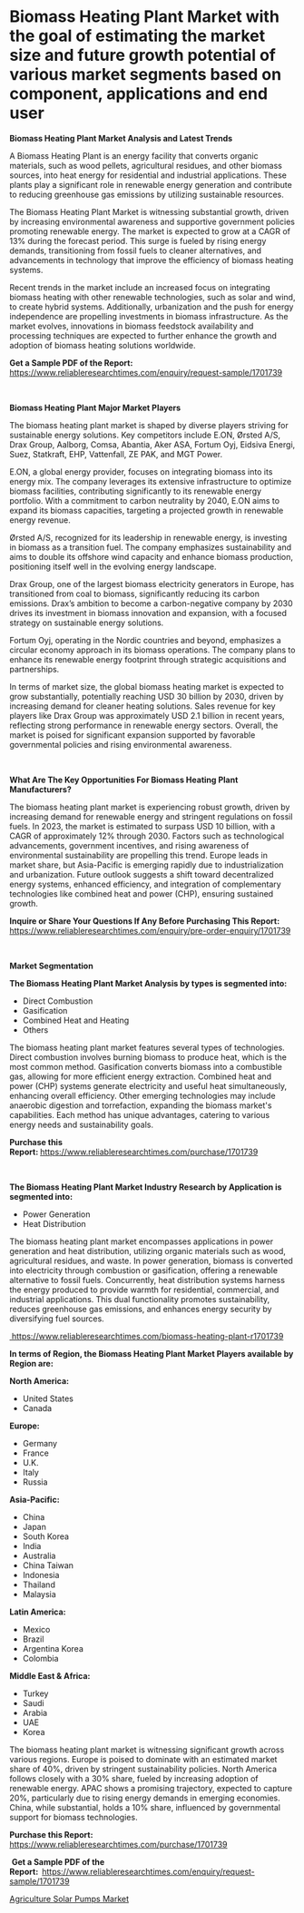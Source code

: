 <p><h1>Biomass Heating Plant Market with the goal of estimating the market size and future growth potential of various market segments based on component, applications and end user</h1></p><p><strong>Biomass Heating Plant Market Analysis and Latest Trends</strong></p>
<p><p>A Biomass Heating Plant is an energy facility that converts organic materials, such as wood pellets, agricultural residues, and other biomass sources, into heat energy for residential and industrial applications. These plants play a significant role in renewable energy generation and contribute to reducing greenhouse gas emissions by utilizing sustainable resources.</p><p>The Biomass Heating Plant Market is witnessing substantial growth, driven by increasing environmental awareness and supportive government policies promoting renewable energy. The market is expected to grow at a CAGR of 13% during the forecast period. This surge is fueled by rising energy demands, transitioning from fossil fuels to cleaner alternatives, and advancements in technology that improve the efficiency of biomass heating systems.</p><p>Recent trends in the market include an increased focus on integrating biomass heating with other renewable technologies, such as solar and wind, to create hybrid systems. Additionally, urbanization and the push for energy independence are propelling investments in biomass infrastructure. As the market evolves, innovations in biomass feedstock availability and processing techniques are expected to further enhance the growth and adoption of biomass heating solutions worldwide.</p></p>
<p><strong>Get a Sample PDF of the Report:&nbsp;</strong> <a href="https://www.reliableresearchtimes.com/enquiry/request-sample/1701739?utm_campaign=2181&utm_medium=2&utm_source=Github&utm_content=ia&utm_term=13022025&utm_id=biomass-heating-plant">https://www.reliableresearchtimes.com/enquiry/request-sample/1701739</a></p>
<p>&nbsp;</p>
<p><strong>Biomass Heating Plant Major Market Players</strong></p>
<p><p>The biomass heating plant market is shaped by diverse players striving for sustainable energy solutions. Key competitors include E.ON, Ørsted A/S, Drax Group, Aalborg, Comsa, Abantia, Aker ASA, Fortum Oyj, Eidsiva Energi, Suez, Statkraft, EHP, Vattenfall, ZE PAK, and MGT Power.</p><p>E.ON, a global energy provider, focuses on integrating biomass into its energy mix. The company leverages its extensive infrastructure to optimize biomass facilities, contributing significantly to its renewable energy portfolio. With a commitment to carbon neutrality by 2040, E.ON aims to expand its biomass capacities, targeting a projected growth in renewable energy revenue.</p><p>Ørsted A/S, recognized for its leadership in renewable energy, is investing in biomass as a transition fuel. The company emphasizes sustainability and aims to double its offshore wind capacity and enhance biomass production, positioning itself well in the evolving energy landscape.</p><p>Drax Group, one of the largest biomass electricity generators in Europe, has transitioned from coal to biomass, significantly reducing its carbon emissions. Drax’s ambition to become a carbon-negative company by 2030 drives its investment in biomass innovation and expansion, with a focused strategy on sustainable energy solutions.</p><p>Fortum Oyj, operating in the Nordic countries and beyond, emphasizes a circular economy approach in its biomass operations. The company plans to enhance its renewable energy footprint through strategic acquisitions and partnerships.</p><p>In terms of market size, the global biomass heating market is expected to grow substantially, potentially reaching USD 30 billion by 2030, driven by increasing demand for cleaner heating solutions. Sales revenue for key players like Drax Group was approximately USD 2.1 billion in recent years, reflecting strong performance in renewable energy sectors. Overall, the market is poised for significant expansion supported by favorable governmental policies and rising environmental awareness.</p></p>
<p>&nbsp;</p>
<p><strong>What Are The Key Opportunities For Biomass Heating Plant Manufacturers?</strong></p>
<p><p>The biomass heating plant market is experiencing robust growth, driven by increasing demand for renewable energy and stringent regulations on fossil fuels. In 2023, the market is estimated to surpass USD 10 billion, with a CAGR of approximately 12% through 2030. Factors such as technological advancements, government incentives, and rising awareness of environmental sustainability are propelling this trend. Europe leads in market share, but Asia-Pacific is emerging rapidly due to industrialization and urbanization. Future outlook suggests a shift toward decentralized energy systems, enhanced efficiency, and integration of complementary technologies like combined heat and power (CHP), ensuring sustained growth.</p></p>
<p><strong>Inquire or Share Your Questions If Any Before Purchasing This Report:</strong> <a href="https://www.reliableresearchtimes.com/enquiry/pre-order-enquiry/1701739?utm_campaign=2181&utm_medium=2&utm_source=Github&utm_content=ia&utm_term=13022025&utm_id=biomass-heating-plant">https://www.reliableresearchtimes.com/enquiry/pre-order-enquiry/1701739</a></p>
<p>&nbsp;</p>
<p><strong>Market Segmentation</strong></p>
<p><strong>The Biomass Heating Plant Market Analysis by types is segmented into:</strong></p>
<p><ul><li>Direct Combustion</li><li>Gasification</li><li>Combined Heat and Heating</li><li>Others</li></ul></p>
<p><p>The biomass heating plant market features several types of technologies. Direct combustion involves burning biomass to produce heat, which is the most common method. Gasification converts biomass into a combustible gas, allowing for more efficient energy extraction. Combined heat and power (CHP) systems generate electricity and useful heat simultaneously, enhancing overall efficiency. Other emerging technologies may include anaerobic digestion and torrefaction, expanding the biomass market's capabilities. Each method has unique advantages, catering to various energy needs and sustainability goals.</p></p>
<p><strong>Purchase this Report:&nbsp;</strong><a href="https://www.reliableresearchtimes.com/purchase/1701739?utm_campaign=2181&utm_medium=2&utm_source=Github&utm_content=ia&utm_term=13022025&utm_id=biomass-heating-plant">https://www.reliableresearchtimes.com/purchase/1701739</a></p>
<p>&nbsp;</p>
<p><strong>The Biomass Heating Plant Market Industry Research by Application is segmented into:</strong></p>
<p><ul><li>Power Generation</li><li>Heat Distribution</li></ul></p>
<p><p>The biomass heating plant market encompasses applications in power generation and heat distribution, utilizing organic materials such as wood, agricultural residues, and waste. In power generation, biomass is converted into electricity through combustion or gasification, offering a renewable alternative to fossil fuels. Concurrently, heat distribution systems harness the energy produced to provide warmth for residential, commercial, and industrial applications. This dual functionality promotes sustainability, reduces greenhouse gas emissions, and enhances energy security by diversifying fuel sources.</p></p>
<p><a href="https://www.reliableresearchtimes.com/biomass-heating-plant-r1701739?utm_campaign=2181&utm_medium=2&utm_source=Github&utm_content=ia&utm_term=13022025&utm_id=biomass-heating-plant">&nbsp;https://www.reliableresearchtimes.com/biomass-heating-plant-r1701739</a></p>
<p><strong>In terms of Region, the Biomass Heating Plant Market Players available by Region are:</strong></p>
<p>
    <p> <strong> North America: </strong>
        <ul>
            <li>United States</li>
            <li>Canada</li>
        </ul>
        </p> 
    <p> <strong> Europe: </strong>
        <ul>
            <li>Germany</li>
            <li>France</li>
            <li>U.K.</li>
            <li>Italy</li>
            <li>Russia</li>
        </ul>
        </p> 
    <p> <strong> Asia-Pacific: </strong>
        <ul>
            <li>China</li>
            <li>Japan</li>
            <li>South Korea</li>
            <li>India</li>
            <li>Australia</li>
            <li>China Taiwan</li>
            <li>Indonesia</li>
            <li>Thailand</li>
            <li>Malaysia</li>
        </ul>
        </p> 
    <p> <strong> Latin America: </strong>
        <ul>
            <li>Mexico</li>
            <li>Brazil</li>
            <li>Argentina Korea</li>
            <li>Colombia</li>
        </ul>
        </p> 
    <p> <strong> Middle East & Africa: </strong>
        <ul>
            <li>Turkey</li>
            <li>Saudi</li>
            <li>Arabia</li>
            <li>UAE</li>
            <li>Korea</li>
        </ul>
    </p>
    </p>
<p><p>The biomass heating plant market is witnessing significant growth across various regions. Europe is poised to dominate with an estimated market share of 40%, driven by stringent sustainability policies. North America follows closely with a 30% share, fueled by increasing adoption of renewable energy. APAC shows a promising trajectory, expected to capture 20%, particularly due to rising energy demands in emerging economies. China, while substantial, holds a 10% share, influenced by governmental support for biomass technologies.</p></p>
<p><strong>Purchase this Report: </strong><a href="https://www.reliableresearchtimes.com/purchase/1701739?utm_campaign=2181&utm_medium=2&utm_source=Github&utm_content=ia&utm_term=13022025&utm_id=biomass-heating-plant">https://www.reliableresearchtimes.com/purchase/1701739</a></p>
<p>&nbsp;<strong>Get a Sample PDF of the Report:&nbsp;&nbsp;</strong><a href="https://www.reliableresearchtimes.com/enquiry/request-sample/1701739?utm_campaign=2181&utm_medium=2&utm_source=Github&utm_content=ia&utm_term=13022025&utm_id=biomass-heating-plant">https://www.reliableresearchtimes.com/enquiry/request-sample/1701739</a></p>
<p><strong></strong></p>
<p><p><a href="https://github.com/HobertDavis43/Market-Research-Report-List-1/blob/main/agriculture-solar-pumps-market.md?utm_campaign=2181&utm_medium=2&utm_source=Github&utm_content=ia&utm_term=13022025&utm_id=biomass-heating-plant">Agriculture Solar Pumps Market</a></p></p>